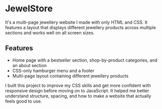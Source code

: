   
# JewelStore

It's a multi-page jewellery website I made with only HTML and CSS. It features a layout that displays different jewellery products across multiple sections and works well on all screen sizes.

## Features

- Home page with a bestseller section, shop-by-product categories, and an about section  
- CSS-only hamburger menu and a footer  
- Multi-page layout containing different jewellery products

I built this project to improve my CSS skills and get more confident with responsive design before moving on to JavaScript. It helped me better understand structure, spacing, and how to make a website that actually feels good to use.





